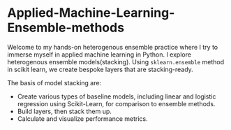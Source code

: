 # Applied-Machine-Learning-Ensemble-methods

Welcome to my hands-on heterogenous ensemble practice where I try to immerse myself in applied machine learning in Python.
I explore heterogenous ensemble models(stacking). Using `sklearn.ensemble` method in scikit learn, we create bespoke layers that are stacking-ready.

The basis of model stacking are:
* Create various types of baseline models, including linear and logistic regression using Scikit-Learn, for comparison to ensemble methods.
* Build layers, then stack them up.
* Calculate and visualize performance metrics.
